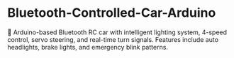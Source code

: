 # Bluetooth-Controlled-Car-Arduino
🚗 Arduino-based Bluetooth RC car with intelligent lighting system, 4-speed control, servo steering, and real-time turn signals. Features include auto headlights, brake lights, and emergency blink patterns.
